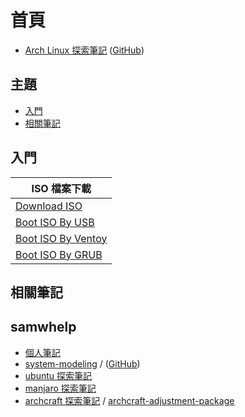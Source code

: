 
# 首頁

* [Arch Linux 探索筆記](https://samwhelp.github.io/note-about-archlinux/) ([GitHub](https://github.com/samwhelp/note-about-archlinux))


## 主題

* [入門](#入門)
* [相關筆記](#相關筆記)


## 入門

| ISO 檔案下載 |
| --- |
| [Download ISO](https://samwhelp.github.io/note-about-archlinux/read/start/download/download_iso.html) |
| [Boot ISO By USB](https://samwhelp.github.io/note-about-archlinux/read/start/download/boot_iso_by_usb.html) |
| [Boot ISO By Ventoy](https://samwhelp.github.io/note-about-archlinux/read/start/download/boot_iso_by_ventoy.html) |
| [Boot ISO By GRUB](https://samwhelp.github.io/note-about-archlinux/read/start/download/boot_iso_by_grub.html) |


## 相關筆記

## samwhelp

* [個人筆記](https://samwhelp.github.io/book/)
* [system-modeling](https://samwhelp.github.io/system-modeling/) / ([GitHub](https://github.com/samwhelp/system-modeling))
* [ubuntu 探索筆記](https://samwhelp.github.io/note-about-ubuntu/)
* [manjaro 探索筆記](https://samwhelp.github.io/note-about-manjaro/)
* [archcraft 探索筆記](https://samwhelp.github.io/note-about-archcraft/) / [archcraft-adjustment-package](https://github.com/samwhelp/archcraft-adjustment-package)
